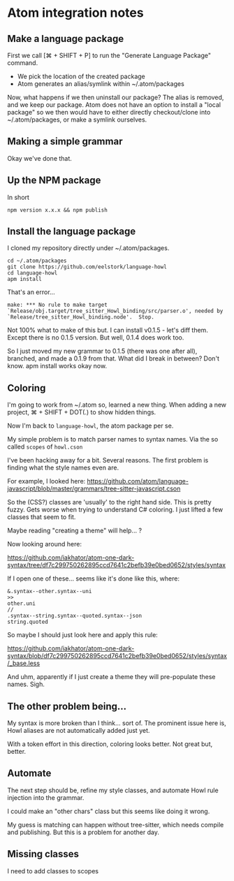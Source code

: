 # Atom integration notes

## Make a language package

First we call [⌘ + SHIFT + P] to run the "Generate Language Package" command.
- We pick the location of the created package
- Atom generates an alias/symlink within ~/.atom/packages

Now, what happens if we then uninstall our package? The alias is
removed, and we keep our package. Atom does not have an option to install a "local package" so we then would have to either directly checkout/clone into ~/.atom/packages, or make a symlink ourselves.

## Making a simple grammar

Okay we've done that.

## Up the NPM package

In short

```
npm version x.x.x && npm publish
```

## Install the language package

I cloned my repository directly under ~/.atom/packages.

```
cd ~/.atom/packages
git clone https://github.com/eelstork/language-howl
cd language-howl
apm install
```

That's an error...

```
make: *** No rule to make target `Release/obj.target/tree_sitter_Howl_binding/src/parser.o', needed by `Release/tree_sitter_Howl_binding.node'.  Stop.
```
Not 100% what to make of this but. I can install v0.1.5 - let's diff them.
Except there is no 0.1.5 version. But well, 0.1.4 does work too.

So I just moved my new grammar to 0.1.5 (there was one after all), branched, and
made a 0.1.9 from that. What did I break in between? Don't know. apm install
works okay now.

## Coloring

I'm going to work from ~/.atom so, learned a new thing. When adding a new project, ⌘ + SHIFT + DOT(.) to show hidden things.

Now I'm back to `language-howl`, the atom package per se.

My simple problem is to match parser names to syntax names. Via the so called `scopes` of `howl.cson`

I've been hacking away for a bit. Several reasons.
The first problem is finding what the style names even are.

For example, I looked here:
https://github.com/atom/language-javascript/blob/master/grammars/tree-sitter-javascript.cson

So the (CSS?) classes are 'usually' to the right hand side. This is pretty fuzzy. Gets worse when trying to understand C# coloring.
I just lifted a few classes that seem to fit.

Maybe reading "creating a theme" will help... ?

Now looking around here:

https://github.com/iakhator/atom-one-dark-syntax/tree/df7c299750262895ccd7641c2befb39e0bed0652/styles/syntax

If I open one of these... seems like it's done like this, where:

```
&.syntax--other.syntax--uni
>>
other.uni
//
.syntax--string.syntax--quoted.syntax--json
string.quoted
```

So maybe I should just look here and apply this rule:

https://github.com/iakhator/atom-one-dark-syntax/blob/df7c299750262895ccd7641c2befb39e0bed0652/styles/syntax/_base.less

And uhm, apparently if I just create a theme they will pre-populate these names.
Sigh.

## The other problem being...

My syntax is more broken than I think... sort of.
The prominent issue here is, Howl aliases are not automatically added just yet.

With a token effort in this direction, coloring looks better. Not great but, better.

## Automate

The next step should be, refine my style classes, and automate Howl rule injection into the grammar.

I could make an "other chars" class but this seems like doing it wrong.

My guess is matching can happen without tree-sitter, which needs compile and publishing. But this is a problem for another day.

## Missing classes

I need to add classes to scopes
